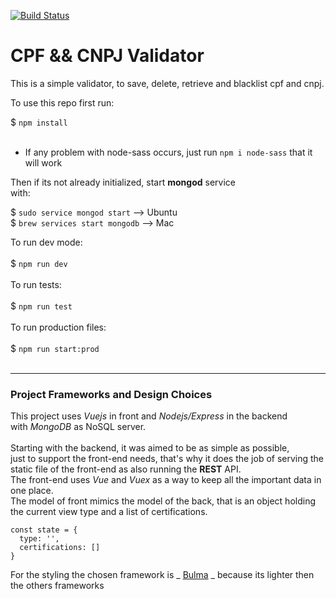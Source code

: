 [![Build Status](https://travis-ci.org/bstavroulakis/vue-spa.svg?branch=master)](https://travis-ci.org/bstavroulakis/vue-spa)

# CPF && CNPJ Validator

This is a simple validator, to save, delete, retrieve and blacklist
cpf and cnpj.

To use this repo first run:

$ `npm install` <br><br>

- If any problem with node-sass occurs, just run `npm i node-sass` that it will work

Then if its not already initialized, start <b>mongod</b>
service <br> with:

$ `sudo service mongod start` --> Ubuntu <br>
$ `brew services start mongodb` --> Mac


To run dev mode: <br><br>
$ `npm run dev` <br><br>
To run tests: <br><br>
$ `npm run test` <br><br>
To run production files: <br><br>
$ `npm run start:prod`<br><br>

<hr>

### Project Frameworks and Design Choices

This project uses _Vuejs_ in front and _Nodejs/Express_ in the backend <br>
with _MongoDB_ as NoSQL server.<br><br>
Starting with the backend, it was aimed to be as simple as possible, <br>
just to support the front-end needs, that's why it does the job of serving
the static file of the front-end as also running the **REST** API. <br>
The front-end uses _Vue_ and _Vuex_ as a way to keep all the important data
in one place. <br>
The model of front mimics the model of the back, that is an object holding
the current view type and a list of certifications.
```
const state = {
  type: '',
  certifications: []
}
```
For the styling the chosen framework is _ [Bulma](https://bulma.io/) _ because its lighter then the others frameworks



